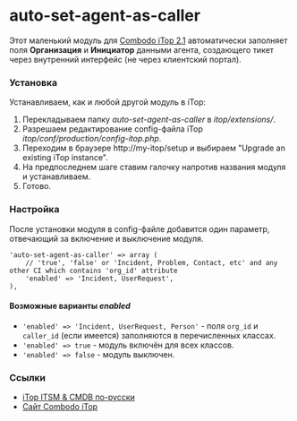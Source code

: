 auto-set-agent-as-caller
==============================
Этот маленький модуль для [Combodo iTop 2.1](http://combodo.com/itop) автоматически заполняет поля **Организация** и **Инициатор** данными агента, создающего тикет через внутренний интерфейс (не через клиентский портал).

### Установка
Устанавливаем, как и любой другой модуль в iTop:
 1. Перекладываем папку *auto-set-agent-as-caller* в *itop/extensions/*.
 2. Разрешаем редактирование config-файла iTop *itop/conf/production/config-itop.php*.
 3. Переходим в браузере http://my-itop/setup и выбираем "Upgrade an existing iTop instance".
 4. На предпоследнем шаге ставим галочку напротив названия модуля и устанавливаем.
 5. Готово.

### Настройка
После установки модуля в config-файле добавится один параметр, отвечающий за включение и выключение модуля.

```
'auto-set-agent-as-caller' => array (
    // 'true', 'false' or 'Incident, Problem, Contact, etc' and any other CI which contains 'org_id' attribute
    'enabled' => 'Incident, UserRequest',
),
```
#### Возможные варианты *enabled*

 - `'enabled' => 'Incident, UserRequest, Person'` - поля `org_id` и `caller_id` (если имеется) заполняются в перечисленных классах.
 - `'enabled' => true` - модуль включён для всех классов.
 - `'enabled' => false` - модуль выключен.

### Ссылки
- [iTop ITSM & CMDB по-русски](http://community.itop-itsm.ru)
- [Сайт Combodo iTop](http://www.combodo.com/itop)
